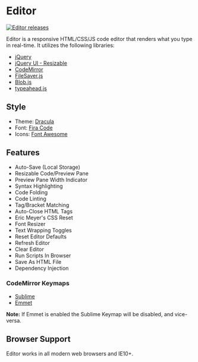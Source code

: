 # Editor

[![Editor releases](https://img.shields.io/github/release/markhillard/Editor.svg)](https://github.com/markhillard/Editor/releases)

Editor is a responsive HTML/CSS/JS code editor that renders what you type in real-time. It utilizes the following libraries:

- [jQuery](http://jquery.com/)
- [jQuery UI - Resizable](https://jqueryui.com/resizable/)
- [CodeMirror](https://codemirror.net/)
- [FileSaver.js](https://github.com/eligrey/FileSaver.js)
- [Blob.js](https://github.com/eligrey/Blob.js)
- [typeahead.js](https://twitter.github.io/typeahead.js/)

## Style

- Theme: [Dracula](https://codemirror.net/demo/theme.html#dracula)
- Font: [Fira Code](https://github.com/tonsky/FiraCode)
- Icons: [Font Awesome](https://fontawesome.com/)

## Features

- Auto-Save (Local Storage)
- Resizable Code/Preview Pane
- Preview Pane Width Indicator
- Syntax Highlighting
- Code Folding
- Code Linting
- Tag/Bracket Matching
- Auto-Close HTML Tags
- Eric Meyer's CSS Reset
- Font Resizer
- Text Wrapping Toggles
- Reset Editor Defaults
- Refresh Editor
- Clear Editor
- Run Scripts In Browser
- Save As HTML File
- Dependency Injection

### CodeMirror Keymaps

- [Sublime](https://codemirror.net/demo/sublime.html)
- [Emmet](https://github.com/emmetio/codemirror)

**Note:** If Emmet is enabled the Sublime Keymap will be disabled, and vice-versa.

## Browser Support

Editor works in all modern web browsers and IE10+.
